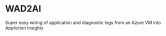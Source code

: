 # WAD2AI
Super easy wiring of application and diagnostic logs from an Azure VM into Appliction Insights
